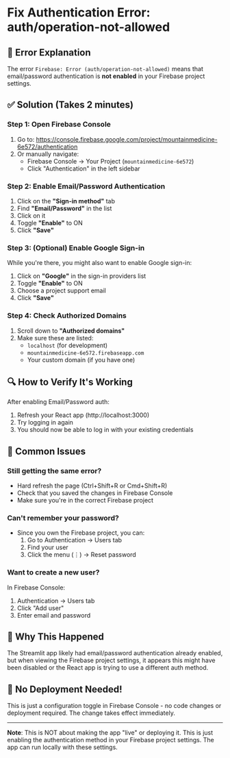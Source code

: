 # Fix Authentication Error: auth/operation-not-allowed

## 🔴 Error Explanation
The error `Firebase: Error (auth/operation-not-allowed)` means that email/password authentication is **not enabled** in your Firebase project settings.

## ✅ Solution (Takes 2 minutes)

### Step 1: Open Firebase Console
1. Go to: https://console.firebase.google.com/project/mountainmedicine-6e572/authentication
2. Or manually navigate:
   - Firebase Console → Your Project (`mountainmedicine-6e572`)
   - Click "Authentication" in the left sidebar

### Step 2: Enable Email/Password Authentication
1. Click on the **"Sign-in method"** tab
2. Find **"Email/Password"** in the list
3. Click on it
4. Toggle **"Enable"** to ON
5. Click **"Save"**

### Step 3: (Optional) Enable Google Sign-in
While you're there, you might also want to enable Google sign-in:
1. Click on **"Google"** in the sign-in providers list
2. Toggle **"Enable"** to ON
3. Choose a project support email
4. Click **"Save"**

### Step 4: Check Authorized Domains
1. Scroll down to **"Authorized domains"**
2. Make sure these are listed:
   - `localhost` (for development)
   - `mountainmedicine-6e572.firebaseapp.com`
   - Your custom domain (if you have one)

## 🔍 How to Verify It's Working

After enabling Email/Password auth:
1. Refresh your React app (http://localhost:3000)
2. Try logging in again
3. You should now be able to log in with your existing credentials

## 📝 Common Issues

### Still getting the same error?
- Hard refresh the page (Ctrl+Shift+R or Cmd+Shift+R)
- Check that you saved the changes in Firebase Console
- Make sure you're in the correct Firebase project

### Can't remember your password?
- Since you own the Firebase project, you can:
  1. Go to Authentication → Users tab
  2. Find your user
  3. Click the menu (⋮) → Reset password

### Want to create a new user?
In Firebase Console:
1. Authentication → Users tab
2. Click "Add user"
3. Enter email and password

## 🤔 Why This Happened

The Streamlit app likely had email/password authentication already enabled, but when viewing the Firebase project settings, it appears this might have been disabled or the React app is trying to use a different auth method.

## 🚀 No Deployment Needed!

This is just a configuration toggle in Firebase Console - no code changes or deployment required. The change takes effect immediately.

---

**Note**: This is NOT about making the app "live" or deploying it. This is just enabling the authentication method in your Firebase project settings. The app can run locally with these settings.